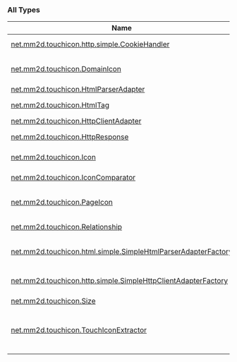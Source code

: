 

### All Types

| Name | Summary |
|---|---|
| [net.mm2d.touchicon.http.simple.CookieHandler](../net.mm2d.touchicon.http.simple/-cookie-handler/index.md) | Cookie Handler for SimpleHttpClientAdapter. |
| [net.mm2d.touchicon.DomainIcon](../net.mm2d.touchicon/-domain-icon/index.md) | Icon information associated with the Web site domain. |
| [net.mm2d.touchicon.HtmlParserAdapter](../net.mm2d.touchicon/-html-parser-adapter/index.md) | Html Parser Interface. |
| [net.mm2d.touchicon.HtmlTag](../net.mm2d.touchicon/-html-tag/index.md) | Represent HTML element. |
| [net.mm2d.touchicon.HttpClientAdapter](../net.mm2d.touchicon/-http-client-adapter/index.md) | Interface of HTTP Client |
| [net.mm2d.touchicon.HttpResponse](../net.mm2d.touchicon/-http-response/index.md) | Interface of HTTP response |
| [net.mm2d.touchicon.Icon](../net.mm2d.touchicon/-icon/index.md) | Icon information interface. |
| [net.mm2d.touchicon.IconComparator](../net.mm2d.touchicon/-icon-comparator/index.md) | Comparator for sorting based on quality. |
| [net.mm2d.touchicon.PageIcon](../net.mm2d.touchicon/-page-icon/index.md) | Icon information associated with the Web page. |
| [net.mm2d.touchicon.Relationship](../net.mm2d.touchicon/-relationship/index.md) | enum of relationship between icon and page. |
| [net.mm2d.touchicon.html.simple.SimpleHtmlParserAdapterFactory](../net.mm2d.touchicon.html.simple/-simple-html-parser-adapter-factory/index.md) | Supply default HttpParser implementation. |
| [net.mm2d.touchicon.http.simple.SimpleHttpClientAdapterFactory](../net.mm2d.touchicon.http.simple/-simple-http-client-adapter-factory/index.md) | Supply default HttpClientAdapter implementation. |
| [net.mm2d.touchicon.Size](../net.mm2d.touchicon/-size/index.md) | Icon size. |
| [net.mm2d.touchicon.TouchIconExtractor](../net.mm2d.touchicon/-touch-icon-extractor/index.md) | Extract information of WebClip icon such as Apple Touch Icon or favicon related to the URL. |
